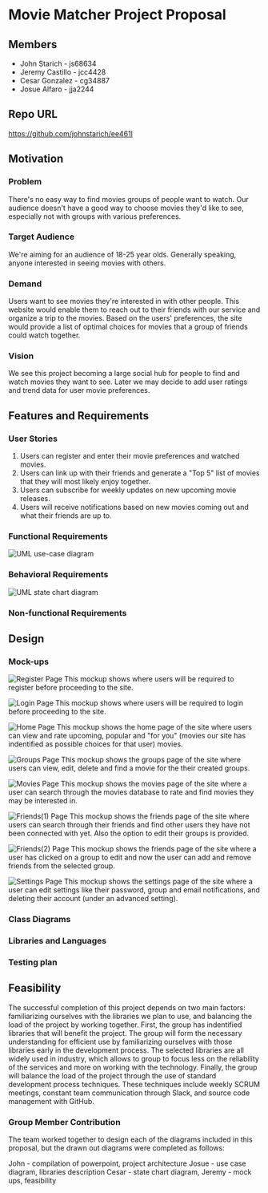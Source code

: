 # Movie Matcher Project Proposal

## Members

* John Starich - js68634
* Jeremy Castillo - jcc4428
* Cesar Gonzalez - cg34887
* Josue Alfaro - jja2244

## Repo URL
<https://github.com/johnstarich/ee461l>

## Motivation

### Problem
There's no easy way to find movies groups of people want to watch. Our audience doesn't have a good way to choose movies they'd like to see, especially not with groups with various preferences.

### Target Audience
We're aiming for an audience of 18-25 year olds. Generally speaking, anyone interested in seeing movies with others.

### Demand
Users want to see movies they're interested in with other people. This website would enable them to reach out to their friends with our service and organize a trip to the movies. Based on the users' preferences, the site would provide a list of optimal choices for movies that a group of friends could watch together.

### Vision
We see this project becoming a large social hub for people to find and watch movies they want to see. Later we may decide to add user ratings and trend data for user movie preferences.

## Features and Requirements

### User Stories

1. Users can register and enter their movie preferences and watched movies.
2. Users can link up with their friends and generate a "Top 5" list of movies that they will most likely enjoy together. 
3. Users can subscribe for weekly updates on new upcoming movie releases.
4. Users will receive notifications based on new movies coming out and what their friends are up to.

### Functional Requirements

![UML use-case diagram](screenshots/usecase.png)

### Behavioral Requirements

![UML state chart diagram](screenshots/statechart.png)

### Non-functional Requirements

## Design

### Mock-ups
![Register Page](screenshots/movie_register.jpeg.png)
This mockup shows where users will be required to register before proceeding to the site.

![Login Page](screenshots/movie_login.jpeg.png)
This mockup shows where users will be required to login before proceeding to the site.

![Home Page](screenshots/movie_home.jpeg.png)
This mockup shows the home page of the site where users can view and rate upcoming, popular and "for you" (movies our site has indentified as possible choices for that user) movies.

![Groups Page](screenshots/movie_groups.jpeg.png)
This mockup shows the groups page of the site where users can view, edit, delete and find a movie for the their created groups.

![Movies Page](screenshots/movie_movies.jpeg.png)
This mockup shows the movies page of the site where a user can search through the movies database to rate and find movies they may be interested in.

![Friends(1) Page](screenshots/movie_friends1.jpeg.png)
This mockup shows the friends page of the site where users can search through their friends and find other users they have not been connected with yet. Also the option to edit their groups is provided.

![Friends(2) Page](screenshots/movie_friends2.jpeg.png)
This mockup shows the friends page of the site where a user has clicked on a group to edit and now the user can add and remove friends from the selected group.

![Settings Page](screenshots/movie_settings.jpeg.png)
This mockup shows the settings page of the site where a user can edit settings like their password, group and email notifications, and deleting their account (under an advanced setting).

### Class Diagrams

### Libraries and Languages

### Testing plan

## Feasibility
The successful completion of this project depends on two main factors: familiarizing ourselves with the libraries we plan to use, and balancing the load of the project by working together. First, the group has indentified libraries that will benefit the project. The group will form the necessary understanding for efficient use by familiarizing ourselves with those libraries early in the development process. The selected libraries are all widely used in industry, which allows to group to focus less on the reliability of the services and more on working with the technology. Finally, the group will balance the load of the project through the use of standard development process techniques. These techniques include weekly SCRUM meetings, constant team communication through Slack, and source code management with GitHub. 

### Group Member Contribution

The team worked together to design each of the diagrams included in this proposal, but the drawn out diagrams were completed as follows: 

John - compilation of powerpoint, project architecture
Josue - use case diagram, libraries description
Cesar - state chart diagram, 
Jeremy - mock ups, feasibility